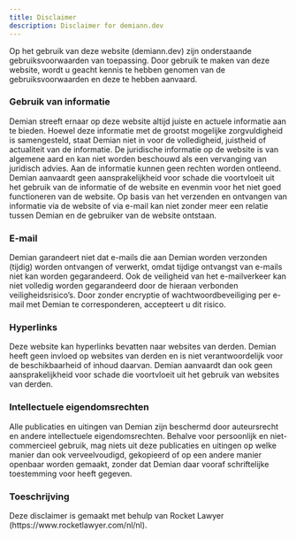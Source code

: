 ```yaml
---
title: Disclaimer
description: Disclaimer for demiann.dev
---
```


Op het gebruik van deze website (demiann.dev) zijn onderstaande
gebruiksvoorwaarden van toepassing. Door gebruik te maken van deze website,
wordt u geacht kennis te hebben genomen van de gebruiksvoorwaarden en deze
te hebben aanvaard.

<h3>Gebruik van informatie</h3>
Demian streeft ernaar op deze website altijd juiste en actuele informatie
aan te bieden. Hoewel deze informatie met de grootst mogelijke
zorgvuldigheid is samengesteld, staat Demian niet in voor de volledigheid,
juistheid of actualiteit van de informatie. De juridische informatie op de
website is van algemene aard en kan niet worden beschouwd als een vervanging
van juridisch advies. Aan de informatie kunnen geen rechten worden ontleend.
Demian aanvaardt geen aansprakelijkheid voor schade die voortvloeit uit het
gebruik van de informatie of de website en evenmin voor het niet goed
functioneren van de website. Op basis van het verzenden en ontvangen van
informatie via de website of via e-mail kan niet zonder meer een relatie
tussen Demian en de gebruiker van de website ontstaan.

<h3>E-mail</h3>
Demian garandeert niet dat e-mails die aan Demian worden verzonden (tijdig)
worden ontvangen of verwerkt, omdat tijdige ontvangst van e-mails niet kan
worden gegarandeerd. Ook de veiligheid van het e-mailverkeer kan niet
volledig worden gegarandeerd door de hieraan verbonden veiligheidsrisico’s.
Door zonder encryptie of wachtwoordbeveiliging per e-mail met Demian te
corresponderen, accepteert u dit risico.

<h3>Hyperlinks</h3>
Deze website kan hyperlinks bevatten naar websites van derden. Demian heeft
geen invloed op websites van derden en is niet verantwoordelijk voor de
beschikbaarheid of inhoud daarvan. Demian aanvaardt dan ook geen
aansprakelijkheid voor schade die voortvloeit uit het gebruik van websites
van derden.

<h3>Intellectuele eigendomsrechten</h3>
Alle publicaties en uitingen van Demian zijn beschermd door auteursrecht en
andere intellectuele eigendomsrechten. Behalve voor persoonlijk en
niet-commercieel gebruik, mag niets uit deze publicaties en uitingen op
welke manier dan ook verveelvoudigd, gekopieerd of op een andere manier
openbaar worden gemaakt, zonder dat Demian daar vooraf schriftelijke
toestemming voor heeft gegeven.

<h3>Toeschrijving</h3>
Deze disclaimer is gemaakt met behulp van Rocket Lawyer
(https://www.rocketlawyer.com/nl/nl).
